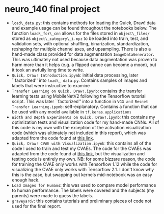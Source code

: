 # neuro_140 final project

- `load\_data.py`: this contains methods for loading the Quick, Draw! data and example usage can be found throughout the notebooks below. The function `load\_for\_cnn` allows for the files stored in `object\_files/` stored as `object\_category\_i.npz` to be loaded into train, test, and validation sets, with optional shuffling, binarization, standardization, reshaping for multiple channel axes, and upsampling. There is also a hand-made class provided for data augmentation `ImageDataGenerator`. This was ultimately not used because data augmentation was proven to harm more than it helps (e.g. a flipped canoe can become a moon), but it took an awfully long time to write.
- `Quick, Draw! Introduction.ipynb`: initial data processing, later ``factorized'' into `load\_ data.py`. Contains samples of images and labels that were instructive to examine
- `Transfer Learning on Quick, Draw!.ipynb`: contains the transfer learning tests using MobileNetV2 following the Tensorflow tutorial script. This was later ``factorized'' into a function in `VGG and Resnet Transfer Learning.ipynb`: self-explanatory. Contains a function that can be used with any model available in `tf.keras.applications`
- `Width and Depth Experiments on Quick, Draw!.ipynb`: this contains my optimization tests and visualization code for my hand-made CNNs. All of this code is my own with the exception of the activation visualization code (which was ultimately not included in this report), which was adapted from the code found at [this link](https://towardsdatascience.com/visualizing-intermediate-activation-in-convolutional-neural-networks-with-keras-260b36d60d0). 
- `Quick, Draw! CVAE with Visualization.ipynb`: this contains all of the code I used to train and test my CVAEs. The code for the CVAEs was adapted from the code found at [this link](https://www.machinecurve.com/index.php/2019/12/30/how-to-create-a-variational-autoencoder-with-keras/#), but the visualization and testing code is entirely my own. NB: for some bizzare reason, the code for training the CVAE only works with Tensorflow 1.12 while the code for visualizing the CVAE only works with Tensorflow 2.1. I don't know why this is the case, but swapping out kernels mid-notebook was an easy enough hack.
- `Load Images for Humans`: this was used to compare model performance to human performance. The labels were covered and the subjects (my parents) were made to guess the labels.
- `graveyard/`: this contains tutorials and preliminary pieces of code not used for the final report.
